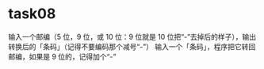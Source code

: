 # task08
输入一个邮编（5 位，9 位，或 10 位：9 位就是 10 位把“-”去掉后的样子），输出转换后的「条码」（记得不要编码那个减号“-”） 输入一个「条码」，程序把它转回邮编，如果是 9 位的，记得加个“-”
